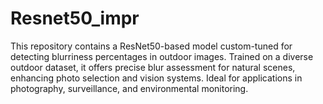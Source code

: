 # Resnet50_impr
This repository contains a ResNet50-based model custom-tuned for detecting blurriness percentages in outdoor images. Trained on a diverse outdoor dataset, it offers precise blur assessment for natural scenes, enhancing photo selection and vision systems. Ideal for applications in photography, surveillance, and environmental monitoring.
